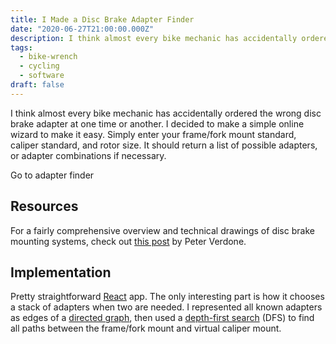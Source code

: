 ```yaml
---
title: I Made a Disc Brake Adapter Finder
date: "2020-06-27T21:00:00.000Z"
description: I think almost every bike mechanic has accidentally ordered the wrong disc brake adapter at one time or another.
tags:
  - bike-wrench
  - cycling
  - software
draft: false
---
```


I think almost every bike mechanic has accidentally ordered the wrong disc brake adapter at one time or another. I decided to make a simple online wizard to make it easy. Simply enter your frame/fork mount standard, caliper standard, and rotor size. It should return a list of possible adapters, or adapter combinations if necessary.

<BigButtonLink hasRightArrow to="/disc-brake-adapter-finder" title="Disc Brake Adapter Finder">Go to adapter finder</BigButtonLink>

## Resources

For a fairly comprehensive overview and technical drawings of disc brake mounting systems, check out [this post](http://www.peterverdone.com/disc-brake-mounting-systems/) by Peter Verdone.

## Implementation

Pretty straightforward [React](https://reactjs.org/) app. The only interesting part is how it chooses a stack of adapters when two are needed. I represented all known adapters as edges of a [directed graph](https://en.wikipedia.org/wiki/Directed_graph), then used a [depth-first search](https://en.wikipedia.org/wiki/Depth-first_search) (DFS) to find all paths between the frame/fork mount and virtual caliper mount.
